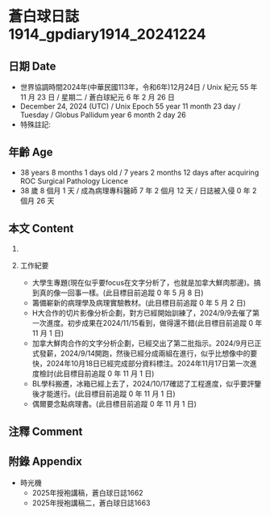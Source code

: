 [_metadata_:encoding]: - "utf-8"
[_metadata_:language]: - "zh-Hant-TW"
[_metadata_:fileformat]: - "markdown"
[_metadata_:MIME_type]: - "text/plain"
[_metadata_:markdown_version]: - "commonmark version 0.30"
[_metadata_:markdown_spec]: - "https://spec.commonmark.org/0.30/"

# 蒼白球日誌1914_gpdiary1914_20241224 #

## 日期 Date ##

* 世界協調時間2024年(中華民國113年，令和6年)12月24日 / Unix 紀元 55 年 11 月 23 日 / 星期二 / 蒼白球紀元 6 年 2 月 26 日
* December 24, 2024 (UTC) / Unix Epoch 55 year 11 month 23 day / Tuesday / Globus Pallidum year 6 month 2 day 26
* 特殊註記:

## 年齡 Age ##

* 38 years 8 months 1 days old / 7 years 2 months 12 days after acquiring ROC Surgical Pathology Licence
* 38 歲 8 個月 1 天 / 成為病理專科醫師 7 年 2 個月 12 天 / 日誌被入侵 0 年 2 個月 26 天

## 本文 Content ##

1. 

2. 工作紀要

    - 大學生專題(現在似乎要focus在文字分析了，也就是加拿大鮮肉那邊)。搞到真的像一回事一樣。(此目標目前追蹤 0 年 5 月 8 日)
    - 籌備嶄新的病理學及病理實驗教材。(此目標目前追蹤 0 年 5 月 2 日)
    - H大合作的切片影像分析企劃，對方已經開始訓練了，2024/9/9去催了第一次進度。初步成果在2024/11/15看到，做得還不錯(此目標目前追蹤 0 年 11 月 1 日)
    - 加拿大鮮肉合作的文字分析企劃，已經交出了第二批指示。2024/9月已正式發薪，2024/9/14開跑，然後已經分成兩組在進行，似乎比想像中的要快，2024年10月18日已經完成部分資料標注。2024年11月17日第一次進度檢討(此目標目前追蹤 0 年 11 月 1 日)
    - BL學科搬遷，冰箱已經上去了，2024/10/17確認了工程進度，似乎要評鑒後才能進行。(此目標目前追蹤 0 年 11 月 1 日)
    - 偶爾要念點病理書。(此目標目前追蹤 0 年 11 月 1 日)

## 注釋 Comment ##


## 附錄 Appendix ##

* 時光機
    - 2025年授袍講稿，蒼白球日誌1662
    - 2025年授袍講稿二，蒼白球日誌1663
